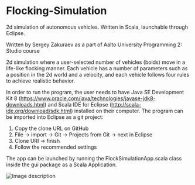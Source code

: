 # Flocking-Simulation
2d simulation of autonomous vehicles. Written in Scala, launchable through Eclipse.

Written by Sergey Zakuraev as a part of Aalto University Programming 2: Studio course 

2d simulation where a user-selected number of vehicles (boids) move in a life-like flocking manner. 
Each vehicle has a number of parameters such as a position in the 2d world and a velocity, 
and each vehicle follows four rules to achieve realistic behavior. 

In order to run the program, the user needs to have Java SE Development Kit 8 (https://www.oracle.com/java/technologies/javase-jdk8-downloads.html) and Scala IDE for Eclipse (http://scala-ide.org/download/sdk.html) installed on their computer. The program can be imported into Eclipse as a git project:

1. Copy the clone URL on GitHub
2. File -> import -> Git -> Projects from Git -> next in Eclipse
3. Clone URI -> finish
4. Follow the recommended settings

The app can be launched by running the FlockSimulationApp.scala class inside the gui package as a Scala Application.

![Image description](https://i.imgur.com/pk0Zno3.png)
